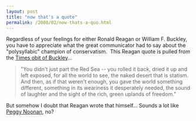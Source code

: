 ```yaml
---
layout: post
title: "now that's a quote"
permalink: /2008/02/now-thats-a-quo.html
---
```


Regardless of your feelings for either Ronald Reagan or William F. Buckley, you have to appreciate what the great communicator had to say about the "polysyllabic" champion of conservatism.  This Reagan quote is pulled from the [Times obit of Buckley](http://www.nytimes.com/2008/02/27/business/media/27cnd-buckley.html?_r=1&hp&oref=slogin)...

> "You didn't just part the Red Sea -- you rolled it back, dried it up and left exposed, for all the world to see, the naked desert that is statism.  And then, as if that weren't enough, you gave the world something different, something in its weariness it desperately needed, the sound of laughter and the sight of the rich, green uplands of freedom."

But somehow I doubt that Reagan wrote that himself... Sounds a lot like [Peggy Noonan](http://www.amazon.com/What-Saw-Revolution-Political-Reagan/dp/0812969898/statingtheobvioua), no?